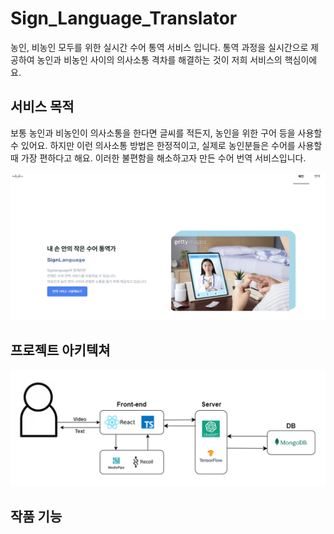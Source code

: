 # Sign_Language_Translator
농인, 비농인 모두를 위한 실시간 수어 통역 서비스 입니다. 통역 과정을 실시간으로 제공하여 농인과 비농인 사이의 의사소통 격차를 해결하는 것이 저희 서비스의 핵심이에요.



## 서비스 목적
보통 농인과 비농인이 의사소통을 한다면 글씨를 적든지, 농인을 위한 구어 등을 사용할 수 있어요. 하지만 이런 의사소통 방법은 한정적이고, 실제로 농인분들은 수어를 사용할 때 가장 편하다고 해요. 이러한 불편함을 해소하고자 만든 수어 번역 서비스입니다.


![서비스 화면](https://github.com/qowldk/Sign_Language_Translator/blob/main/%EC%84%9C%EB%B9%84%EC%8A%A4%20%ED%99%94%EB%A9%B4.png)


## 프로젝트 아키텍쳐 
![프로젝트 아키텍쳐](https://github.com/qowldk/Sign_Language_Translator/blob/main/%ED%94%84%EB%A1%9C%EC%A0%9D%ED%8A%B8%20%EC%95%84%ED%82%A4%ED%85%8D%EC%B3%90.jpg)


## 작품 기능
